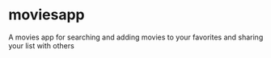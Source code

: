 # moviesapp
A movies app for searching and adding movies to your favorites and sharing your list with others
